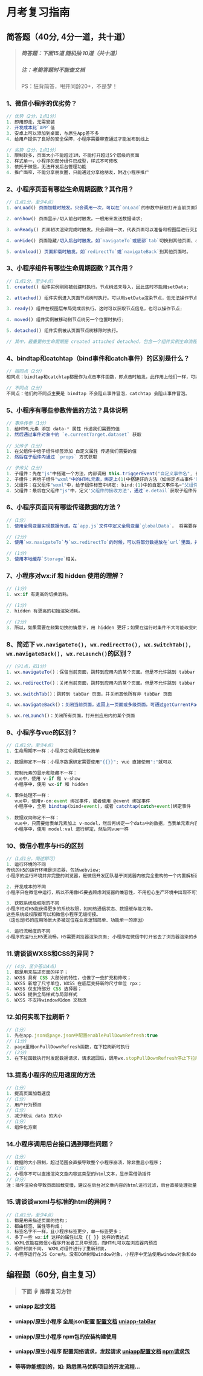 # 月考复习指南

## 简答题（40分, 4分一道，共十道）

> ##### 简答题：下面15道 随机抽 10道（共十道）
>
> ##### 注：考简答题时不能查文档
>
> PS：狂背简答，甩开同龄20+，不是梦！

### 1、微信小程序的优劣势？

```js
// 优势（2分，1点1分）
1. 即用即走，无需安装
2. 开发成本比`APP`低
3. 安卓上可以添加到桌面，与原生App差不多
4. 给用户提供了良好的安全保障，小程序需要审查通过才能发布到线上

// 劣势（2分，1点1分）
1. 限制较多，页面大小不能超过1M，不能打开超过5个层级的页面
2. 样式单一，小程序的部分组件已成型，样式不可修改
3. 依托于微信，无法开发后台管理功能
4. 推广面窄，不能分享朋友圈，只能通过分享给朋友，附近小程序推广
```



### 2、小程序页面有哪些生命周期函数？其作用？

```js
//（1点1分，至少4点）
1. onLoad() 页面加载时触发。只会调用一次，可以在`onLoad`的参数中获取打开当前页面路径中的参数;

2. onShow() 页面显示/切入前台时触发。一般用来发送数据请求;

3. onReady() 页面初次渲染完成时触发。只会调用一次，代表页面可以准备和视图层进行交互;

4. onHide() 页面隐藏/切入后台时触发。如`navigateTo`或底部`tab`切换到其他页面、小程序切入后台等;

5. onUnload() 页面卸载时触发。如`redirectTo`或`navigateBack`到其他页面时。
```



### 3、小程序组件有哪些生命周期函数？其作用？

```js
//（1点1分，至少4点）
1. created() 组件实例刚刚被创建时执行。节点树还未导入，因此这时不能用setData;

2. attached() 组件实例进入页面节点树时执行。可以用setData渲染节点，但无法操作节点;

3. ready() 组件在视图层布局完成后执行。这时可以获取节点信息，也可以操作节点;

4. moved() 组件实例被移动到节点树另一个位置时执行;

5. detached() 组件实例被从页面节点树移除时执行。

// 其中，最重要的生命周期是 created attached detached，包含一个组件实例生命流程的最主要时间点。
```



### 4、bindtap和catchtap（bind事件和catch事件）的区别是什么？

```js
// 相同点（2分）
相同点：bindtap和catchtap都是作为点击事件函数，即点击时触发。此作用上他们一样，可以不做区分。

// 不同点（2分）
不同点：他们的不同点主要是 bindtap 不会阻止事件冒泡，catchtap 会阻止事件冒泡。
```



### 5、小程序有哪些参数传值的方法？具体说明

```js
// 事件传参（1分）
1. 给HTML元素 添加 data-* 属性 传递我们需要的值
2. 然后通过事件对象中的 `e.currentTarget.dataset` 获取
 
// 父传子（1分）
1. 在父组件中给子组件标签添加 自定义属性 传递我们需要的值
2. 然后在子组件内通过 `props` 方式获取

// 子传父（2分）
1. 子组件：先在"js"中搭建一个方法，内部调用 this.triggerEvent("自定义事件名", { /*要传的参数*/ })
2. 子组件：再给子组件"wxml"中的HTML元素，绑定上(1)中搭建好的方法（如绑定点击事件'bindtap'）
3. 父组件：在父组件"wxml"中，给子组件标签中绑定: bind:(1)中的自定义事件名="父组件的接收方法"（如：bind:abc="getAbc"）
4. 父组件：最后在父组件"js"中，定义'父组件的接收方法'，通过`e.detail`获取子组件传递过来的数据
```



### 6、小程序页面间有哪些传递数据的方法？

```js
//（1分）
1. 使用全局变量实现数据传递。在`app.js`文件中定义全局变量`globalData`， 将需要存储的信息存放在里面。

// (2分)
2. 使用`wx.navigateTo`与`wx.redirectTo`的时候，可以将部分数据放在`url`里面，并在新页面`onLoad`时初始化获取。

// (1分)
3. 使用本地缓存`Storage`相关。
```



### 7、小程序对wx:if 和 hidden 使用的理解？

```js
// (1分)
1. wx:if 有更高的切换消耗。

// (1分)
2. hidden 有更高的初始渲染消耗。

// (2分)
3. 所以，如果需要在频繁切换的情景下，用 hidden 更好；如果在运行时条件不大可能改变时则用 wx:if 更好。
```



### 8、简述下 `wx.navigateTo(), wx.redirectTo(), wx.switchTab(), wx.navigateBack(), wx.reLaunch()`的区别？

```js
//（少1点，扣1分）
1. wx.navigateTo()：保留当前页面，跳转到应用内的某个页面。但是不允许跳到 tabbar 页面

2. wx.redirectTo()：关闭当前页面，跳转到应用内的某个页面。但是不允许跳到 tabbar 页面

3. wx.switchTab()：跳转到 tabBar 页面，并关闭其他所有非 tabBar 页面

4. wx.navigateBack()：关闭当前页面，返回上一页面或多级页面。可通过getCurrentPages() 获取当前的页面栈，决定需要返回几层

5. wx.reLaunch()：关闭所有页面，打开到应用内的某个页面
```



### 9、小程序与vue的区别？

```js
//（1点1分，至少4点）
1. 生命周期不一样：小程序生命周期比较简单

2. 数据绑定不一样：小程序数据绑定需要使用"{{}}"; vue 直接使用":"就可以

3. 控制元素的显示和隐藏不一样：
   vue中，使用 v-if 和 v-show
   小程序中，使用 wx-if 和 hidden

4. 事件处理不一样：
   vue中，使用v-on:event 绑定事件，或者使用 @event 绑定事件
   小程序中，全用 bindtap(bind+event)，或者 catchtap(catch+event)绑定事件
   
5. 数据双向绑定不一样：
   vue中，只需要给表单元素加上 v-model，然后再绑定一个data中的数据，当表单元素内容发生变化时，data中对应的数据值也会改变（这是vue非常nice的一点）
   小程序中，使用 model:val 进行绑定，然后同vue一样
```



### 10、微信小程序与H5的区别

```js
//（1点1分，简述即可）
1. 运行环境的不同
传统的H5的运行环境是浏览器，包括webview;
小程序的运行环境并非完整的浏览器，是微信开发团队基于浏览器内核完全重构的一个内置解析器，针对小程序专门做了优化，配合自己定义的开发语言标准，提升了小程序的性能。

2. 开发成本的不同
小程序只在微信中运行，所以不用像H5要去顾虑浏览器的兼容性，不用担心生产环境中出现不可预料的"BUG"。

3. 获取系统级权限的不同
小程序相对H5能获得更多的系统权限，如网络通信状态、数据缓存能力等。
这些系统级权限都可以和微信小程序无缝衔接。
（这也是H5的应用场景大多被定位在业务逻辑简单、功能单一的原因）

4. 运行流畅度的不同
小程序的运行比H5更流畅，H5需要浏览器渲染页面; 小程序在微信中打开省去了浏览器渲染的步骤。
```



### 11.请谈谈WXSS和CSS的异同？

```js
// (4分，至少答出4点)
1. 都是用来描述页面的样子；
2. WXSS 具有 CSS 大部分的特性，也做了一些扩充和修改；
3. WXSS 新增了尺寸单位，WXSS 在底层支持新的尺寸单位 rpx；
4. WXSS 仅支持部分 CSS 选择器；
5. WXSS 提供全局样式与局部样式
6. WXSS 不支持window和dom 文档流
```



### 12.如何实现下拉刷新？

```js
//（1分）
1. 先在app.json或page.json中配置enablePullDownRefresh:true
// (1分)
2. page里用onPullDownRefresh函数，在下拉刷新时执行
// (2分)
3. 在下拉函数执行时发起数据请求，请求返回后，调用wx.stopPullDownRefresh停止下拉刷新的状态
```



### 13.提高小程序的应用速度的方法

```js
//（1分）
1. 提高页面加载速度
//（1分）
2. 用户行为预测
//（1分）
3. 减少默认 data 的大小
//（1分）
4. 组件化方案
```



### 14.小程序调用后台接口遇到哪些问题？

```js
//（1分）
1. 数据的大小限制，超过范围会直接导致整个小程序崩溃，除非重启小程序；
//（1分）
2. 小程序不可以直接渲染文章内容这类型的html文本，显示需借助插件
//（2分）
注：插件渲染会导致页面加载变慢，建议在后台对文章内容的html进行过滤，后台直接处理批量替换p标签div标签为view标签。然后其他的标签让插件来做。
```



### 15.请谈谈wxml与标准的html的异同？

```js
//（1点1分，至少4点）
1. 都是用来描述页面的结构；
2. 都由标签、属性等构成；
3. 标签名字不一样，且小程序标签更少，单一标签更多；
4. 多了一些 wx:if 这样的属性以及 {{ }} 这样的表达式
5. WXML仅能在微信小程序开发者工具中预览，而HTML可以在浏览器内预览
6. 组件封装不同， WXML对组件进行了重新封装，
7. 小程序运行在JS Core内，没有DOM树和window对象，小程序中无法使用window对象和document对象。
```





## 编程题（60分, 自主复习）

> #### 下面 ☟ 推荐复习方针

- #### uniapp  [起步文档](https://www.escook.cn/docs-uni-shop/mds/1.start.html)

- #### uniapp/原生小程序  全局json配置  [配置文档](https://developers.weixin.qq.com/miniprogram/dev/reference/configuration/app.html)   [uniapp-tabBar](https://www.escook.cn/docs-uni-shop/mds/2.tabbar.html#_2-0-%E5%88%9B%E5%BB%BA-tabbar-%E5%88%86%E6%94%AF)

- #### uniapp/原生小程序  npm包的安装构建使用

- #### uniapp/原生小程序  配置网络请求，发起请求   [uniapp配置文档](https://www.escook.cn/docs-uni-shop/mds/3.home.html#_3-1-%E9%85%8D%E7%BD%AE%E7%BD%91%E7%BB%9C%E8%AF%B7%E6%B1%82)   [npm请求包](https://www.npmjs.com/package/@escook/request-miniprogram)

- #### 等等妳能想到的，如: 熟悉黑马优购项目的开发流程...



























































